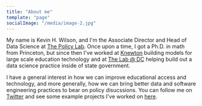 ```yaml
---
title: "About me"
template: "page"
socialImage: "/media/image-2.jpg"
---
```


My name is Kevin H. Wilson, and I'm the Associate Director and Head of Data Science at [The Policy Lab](https://thepolicylab.brown.edu). Once upon a time, I got a Ph.D. in math from Princeton, but since then I've worked at [Knewton](https://www.knewton.com/) building models for large scale education technology and at [The Lab @ DC](https://thelab.dc.gov/) helping build out a data science practice inside of state government.

I have a general interest in how we can improve educational access and technology, and more generally, how we can bring better data and software engineering practices to bear on policy disucssions. You can follow me on [Twitter](https://twitter.com/khayeswilson) and see some example projects I've worked on [here](/projects).